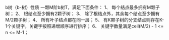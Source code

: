 b树（b-树）性质
一颗M阶b树T，满足下面条件：
1、 每个结点最多拥有M颗子树；
2、 根结点至少拥有2颗子树；
3、 除了根结点外，其余每个结点至少拥有M/2颗子树；
4、 所有叶子结点都在同一层；
5、 有K颗子树的分支结点则存在K-1个关键字，关键字按照递增顺序进行排序；
6、 关键字数量满足ceil(M/2) - 1 <= n <= M-1；
